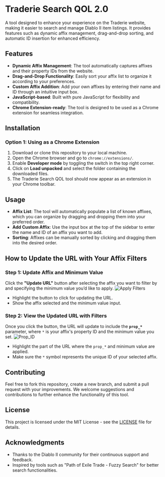 # Traderie Search QOL 2.0

A tool designed to enhance your experience on the Traderie website, making it easier to search and manage Diablo II item listings. It provides features such as dynamic affix management, drag-and-drop sorting, and automatic ID insertion for enhanced efficiency.

## Features

- **Dynamic Affix Management**: The tool automatically captures affixes and their property IDs from the website.
- **Drag-and-Drop Functionality**: Easily sort your affix list to organize it according to your preferences.
- **Custom Affix Addition**: Add your own affixes by entering their name and ID through an intuitive input box.
- **JavaScript-based**: Built with pure JavaScript for flexibility and compatibility.
- **Chrome Extension-ready**: The tool is designed to be used as a Chrome extension for seamless integration.

## Installation

### Option 1: Using as a Chrome Extension

1. Download or clone this repository to your local machine.
2. Open the Chrome browser and go to `chrome://extensions/`.
3. Enable **Developer mode** by toggling the switch in the top right corner.
4. Click on **Load unpacked** and select the folder containing the downloaded files.
5. The Traderie Search QOL tool should now appear as an extension in your Chrome toolbar.

## Usage

- **Affix List**: The tool will automatically populate a list of known affixes, which you can organize by dragging and dropping them into your preferred order.
- **Add Custom Affix**: Use the input box at the top of the sidebar to enter the name and ID of an affix you want to add.
- **Sorting**: Affixes can be manually sorted by clicking and dragging them into the desired order.


## How to Update the URL with Your Affix Filters

### Step 1: Update Affix and Minimum Value
Click the **"Update URL"** button after selecting the affix you want to filter by and specifying the minimum value you’d like to apply.
![Apply Filters](https://i.imgur.com/hKapwjm.png)
- Highlight the button to click for updating the URL.
- Show the affix selected and the minimum value input.

### Step 2: View the Updated URL with Filters
Once you click the button, the URL will update to include the **`prop_*`** parameter, where `*` is your affix's property ID and the minimum value you set. 
![Prop_ID](https://i.imgur.com/kXRhawE.png)
- Highlight the part of the URL where the `prop_*` and minimum value are applied.
- Make sure the `*` symbol represents the unique ID of your selected affix.


## Contributing

Feel free to fork this repository, create a new branch, and submit a pull request with your improvements. We welcome suggestions and contributions to further enhance the functionality of this tool.

## License

This project is licensed under the MIT License - see the [LICENSE](LICENSE) file for details.

## Acknowledgments

- Thanks to the Diablo II community for their continuous support and feedback.
- Inspired by tools such as "Path of Exile Trade - Fuzzy Search" for better search functionalities.
